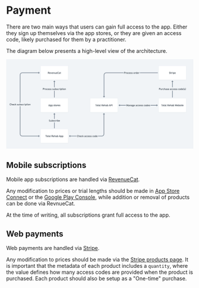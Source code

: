 # Payment

There are two main ways that users can gain full access to the app. Either they
sign up themselves via the app stores, or they are given an access code, likely
purchased for them by a practitioner.

The diagram below presents a high-level view of the architecture.

![Payments architecture](../static/img/payments-architecture.png)

## Mobile subscriptions

Mobile app subscriptions are handled via [RevenueCat](https://www.revenuecat.com/).

Any modification to prices or trial lengths should be made in
[App Store Connect](https://appstoreconnect.apple.com/) or the
[Google Play Console](https://play.google.com/console), while addition or
removal of products can be done via RevnueCat.

At the time of writing, all subscriptions grant full access to the app.

## Web payments

Web payments are handled via [Stripe](https://stripe.com).

Any modification to prices should be made via the
[Stripe products page](https://dashboard.stripe.com/products). It is important
that the metadata of each product includes a `quantity`, where the value defines
how many access codes are provided when the product is purchased. Each product
should also be setup as a "One-time" purchase.
